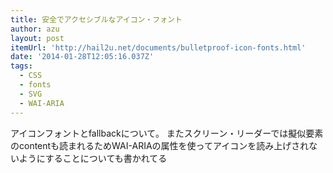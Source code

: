 ```yaml
---
title: 安全でアクセシブルなアイコン・フォント
author: azu
layout: post
itemUrl: 'http://hail2u.net/documents/bulletproof-icon-fonts.html'
date: '2014-01-28T12:05:16.037Z'
tags:
  - CSS
  - fonts
  - SVG
  - WAI-ARIA
---
```

アイコンフォントとfallbackについて。
またスクリーン・リーダーでは擬似要素のcontentも読まれるためWAI-ARIAの属性を使ってアイコンを読み上げされないようにすることについても書かれてる
